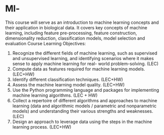 # Ml-
This course will serve as an introduction to machine learning concepts and their application in biological data. It covers key concepts of machine learning, including feature pre-processing, feature construction, dimensionality reduction, classification models, model selection and evaluation
Course Learning Objectives:
1. Recognize the different fields of machine learning, such as supervised and unsupervised
learning, and identifying scenarios where it makes sense to apply machine learning for real-
world problem-solving. (LEC)
2. Compute data as features required for machine learning models. (LEC+HW)
3. Identify different classification techniques. (LEC+HW)
4. Assess the machine learning model quality. (LEC+HW)
5. Use the Python programming language and packages for implementing machine learning
algorithms. (LEC + HW)
6. Collect a repertoire of different algorithms and approaches to machine learning (data and
algorithmic models / parametric and nonparametric models) and understanding their various
strengths and weaknesses. (LEC)
7. Design an approach to leverage data using the steps in the machine learning process.
(LEC+HW)
